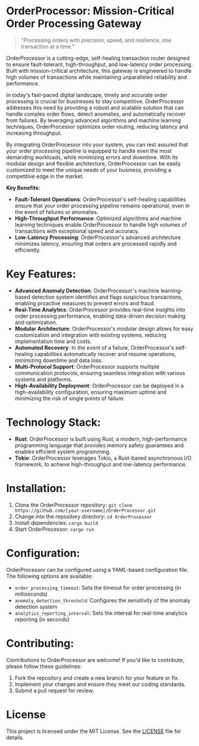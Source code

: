 <!-- OrderProcessor_20250804204821_2769 -->

# OrderProcessor: Mission-Critical Order Processing Gateway
> "Processing orders with precision, speed, and resilience, one transaction at a time."

OrderProcessor is a cutting-edge, self-healing transaction router designed to ensure fault-tolerant, high-throughput, and low-latency order processing. Built with mission-critical architecture, this gateway is engineered to handle high volumes of transactions while maintaining unparalleled reliability and performance.

In today's fast-paced digital landscape, timely and accurate order processing is crucial for businesses to stay competitive. OrderProcessor addresses this need by providing a robust and scalable solution that can handle complex order flows, detect anomalies, and automatically recover from failures. By leveraging advanced algorithms and machine learning techniques, OrderProcessor optimizes order routing, reducing latency and increasing throughput.

By integrating OrderProcessor into your system, you can rest assured that your order processing pipeline is equipped to handle even the most demanding workloads, while minimizing errors and downtime. With its modular design and flexible architecture, OrderProcessor can be easily customized to meet the unique needs of your business, providing a competitive edge in the market.

**Key Benefits:**

* **Fault-Tolerant Operations**: OrderProcessor's self-healing capabilities ensure that your order processing pipeline remains operational, even in the event of failures or anomalies.
* **High-Throughput Performance**: Optimized algorithms and machine learning techniques enable OrderProcessor to handle high volumes of transactions with exceptional speed and accuracy.
* **Low-Latency Processing**: OrderProcessor's advanced architecture minimizes latency, ensuring that orders are processed rapidly and efficiently.

# Key Features:

* **Advanced Anomaly Detection**: OrderProcessor's machine learning-based detection system identifies and flags suspicious transactions, enabling proactive measures to prevent errors and fraud.
* **Real-Time Analytics**: OrderProcessor provides real-time insights into order processing performance, enabling data-driven decision making and optimization.
* **Modular Architecture**: OrderProcessor's modular design allows for easy customization and integration with existing systems, reducing implementation time and costs.
* **Automated Recovery**: In the event of a failure, OrderProcessor's self-healing capabilities automatically recover and resume operations, minimizing downtime and data loss.
* **Multi-Protocol Support**: OrderProcessor supports multiple communication protocols, ensuring seamless integration with various systems and platforms.
* **High-Availability Deployment**: OrderProcessor can be deployed in a high-availability configuration, ensuring maximum uptime and minimizing the risk of single points of failure.

# Technology Stack:

* **Rust**: OrderProcessor is built using Rust, a modern, high-performance programming language that provides memory safety guarantees and enables efficient system programming.
* **Tokio**: OrderProcessor leverages Tokio, a Rust-based asynchronous I/O framework, to achieve high-throughput and low-latency performance.

# Installation:

1. Clone the OrderProcessor repository: `git clone https://github.com/[your-username]/OrderProcessor.git`
2. Change into the repository directory: `cd OrderProcessor`
3. Install dependencies: `cargo build`
4. Start OrderProcessor: `cargo run`

# Configuration:

OrderProcessor can be configured using a YAML-based configuration file. The following options are available:

* `order_processing_timeout`: Sets the timeout for order processing (in milliseconds)
* `anomaly_detection_threshold`: Configures the sensitivity of the anomaly detection system
* `analytics_reporting_interval`: Sets the interval for real-time analytics reporting (in seconds)

# Contributing:

Contributions to OrderProcessor are welcome! If you'd like to contribute, please follow these guidelines:

1. Fork the repository and create a new branch for your feature or fix.
2. Implement your changes and ensure they meet our coding standards.
3. Submit a pull request for review.

# License


This project is licensed under the MIT License. See the [LICENSE](https://github.com/[your-username]/OrderProcessor/blob/main/LICENSE) file for details.